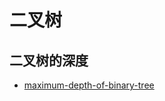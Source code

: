 # 二叉树

## 二叉树的深度
- [maximum-depth-of-binary-tree](https://leetcode-cn.com/problems/maximum-depth-of-binary-tree/)